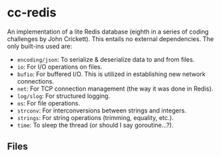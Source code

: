 # cc-redis

An implementation of a lite Redis database (eighth in a series of coding challenges by John Crickett). This entails no external dependencies. The only built-ins used are:
- `encoding/json`: To serialize & deserialize data to and from files.
- `io`: For I/O operations on files.
- `bufio`: For buffered I/O. This is utilized in establishing new network connections.
- `net`: For TCP connection management (the way it was done in Redis).
- `log/slog`: For structured logging.
- `os`: For file operations.
- `strconv`: For interconversions between strings and integers.
- `strings`: For string operations (trimming, equality, etc.).
- `time`: To sleep the thread (or should I say goroutine...?).


## Files
